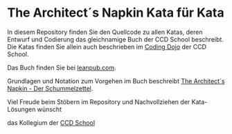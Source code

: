 # The Architect´s Napkin Kata für Kata
In diesem Repository finden Sie den Quellcode zu allen Katas, deren Entwurf und Codierung das gleichnamige Buch der CCD School beschreibt. Die Katas finden Sie allein auch beschrieben im [Coding Dojo](http://ccd-school.de/coding-dojo/) der CCD School.

Das Buch finden Sie bei [leanpub.com](https://leanpub.com/thearchitectsnapkin-katafuerkata).

Grundlagen und Notation zum Vorgehen im Buch beschreibt [The Architect´s Napkin - Der Schummelzettel](https://leanpub.com/thearchitectsnapkin-derschummelzettel).

Viel Freude beim Stöbern im Repository und Nachvollziehen der Kata-Lösungen wünscht

das Kollegium der [CCD School](http://ccd-school.de/)
